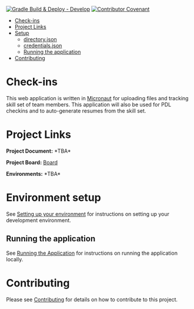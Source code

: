 [![Gradle Build & Deploy - Develop](https://github.com/objectcomputing/check-ins/actions/workflows/gradle-build-develop.yml/badge.svg)](https://github.com/objectcomputing/check-ins/actions/workflows/gradle-build-develop.yml)
[![Contributor Covenant](https://img.shields.io/badge/Contributor%20Covenant-2.1-4baaaa.svg)](CODE_OF_CONDUCT.md)

<!-- TOC -->

- [Check-ins](#check-ins)
- [Project Links](#project-links)
- [Setup](#setup)
  - [directory.json](#directoryjson)
  - [credentials.json](#credentialsjson)
  - [Running the application](#running-the-application)
- [Contributing](#contributing)

<!-- /TOC -->

# Check-ins

This web application is written in [Micronaut](https://micronaut.io) for uploading files and tracking skill set of team members. This application will also be used for PDL checkins and to auto-generate resumes from the skill set.

# Project Links

**Project Document:** \*TBA\*

**Project Board:** [Board](https://github.com/objectcomputing/check-ins/projects)

**Environments:** \*TBA\*

# Environment setup

See [Setting up your environment](https://objectcomputing.github.io/check-ins/getting-started/setup/) for instructions on setting up your development environment.

## Running the application

See [Running the Application](https://objectcomputing.github.io/check-ins/getting-started/running/) for instructions on running the application locally.

# Contributing

Please see [Contributing](./CONTRIBUTING.md) for details on how to contribute to this project.
